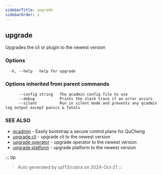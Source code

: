 ```yaml
---
sidebarTitle: upgrade
sidebarOrder: 1
---
```


## upgrade

Upgrades the cli or plugin to the newest version

### Options

```
  -h, --help   help for upgrade
```

### Options inherited from parent commands

```
      --config string   The qcadmin config file to use
      --debug           Prints the stack trace if an error occurs
      --silent          Run in silent mode and prevents any qcadmin log output except panics & fatals
```

### SEE ALSO

* [qcadmin](../qcadmin.md)	 - Easily bootstrap a secure control plane for QuCheng
* [upgrade cli](upgrade_cli.md)	 - upgrade cli to the newest version
* [upgrade operator](upgrade_operator.md)	 - upgrade operator to the newest version
* [upgrade platform](upgrade_platform.md)	 - upgrade platform to the newest version

::: tip
>Auto generated by spf13/cobra on 2024-Oct-21
:::